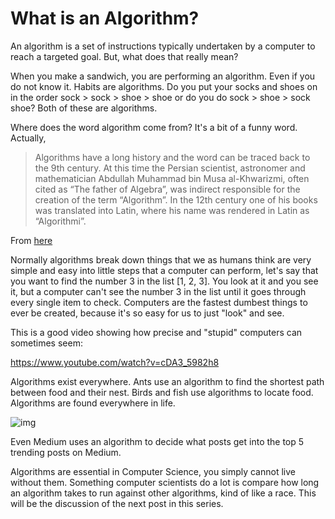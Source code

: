 # What is an Algorithm?

An algorithm is a set of instructions typically undertaken by a computer to reach a targeted goal. But, what does that really mean?

When you make a sandwich, you are performing an algorithm. Even if you do not know it. Habits are algorithms. Do you put your socks and shoes on in the order sock > sock > shoe > shoe or do you do sock > shoe > sock shoe? Both of these are algorithms.

Where does the word algorithm come from? It's a bit of a funny word. Actually,

>Algorithms have a long history and the word can be traced back to the 9th century. At this time the Persian scientist, astronomer and mathematician Abdullah Muhammad bin Musa al-Khwarizmi, often cited as “The father of Algebra”, was indirect responsible for the creation of the term “Algorithm”. In the 12th century one of his books was translated into Latin, where his name was rendered in Latin as “Algorithmi”.

From [here](http://cs-exhibitions.uni-klu.ac.at/index.php?id=193)

Normally algorithms break down things that we as humans think are very simple and easy into little steps that a computer can perform, let's say that you want to find the number 3 in the list [1, 2, 3]. You look at it and you see it, but a computer can't see the number 3 in the list until it goes through every single item to check. Computers are the fastest dumbest things to ever be created, because it's so easy for us to just "look" and see.

This is a good video showing how precise and "stupid" computers can sometimes seem:

https://www.youtube.com/watch?v=cDA3_5982h8

Algorithms exist everywhere. Ants use an algorithm to find the shortest path between food and their nest. Birds and fish use algorithms to locate food. Algorithms are found everywhere in life.

![img](http://www.funpecrp.com.br/gmr/year2005/vol3-4/images/wob09fig2.jpg)

Even Medium uses an algorithm to decide what posts get into the top 5 trending posts on Medium.

Algorithms are essential in Computer Science, you simply cannot live without them. Something computer scientists do a lot is compare how long an algorithm takes to run against other algorithms, kind of like a race. This will be the discussion of the next post in this series.